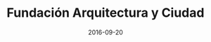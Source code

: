 ---
title: Fundación Arquitectura y Ciudad
date: 2016-09-20
key: 'fac'
technologies:
  - Wordpress
clientURL: https://fundaayc.com
image: './src/assets/images/projects/fac.png'
alt: 'Screenshot of the website fundaayc.com'
lead: "Fundación Arquitectura y Ciudad (FAC) is the first website/blog I made and my first experience as a web developer. FAC is a non-profit organization created in November 2015 whose main purpose is to support the generation and dissemination of knowledge in the field of architecture, urbanism, technological development of construction and related areas, as well as the preservation of the Venezuelan historical heritage."
tags: 'featured'
---